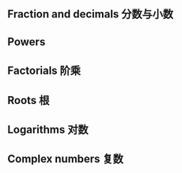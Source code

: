 ## Fraction and decimals 分数与小数


## Powers


## Factorials 阶乘


## Roots 根


## Logarithms 对数


## Complex numbers 复数

